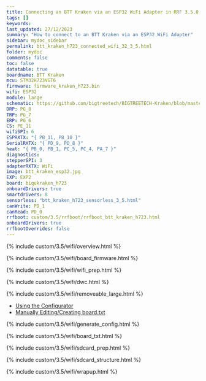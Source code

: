 ```yaml
---
title: Connecting an BTT Kraken via an ESP32 WiFi Adapter in RRF 3.5.0 Onwards
tags: []
keywords: 
last_updated: 27/12/2023
summary: "How to connect to an BTT Kraken via an ESP32 WiFi Adapter"
sidebar: mydoc_sidebar
permalink: btt_kraken_h723_connected_wifi_32_3_5.html
folder: mydoc
comments: false
toc: false
datatable: true
boardname: BTT Kraken
mcu: STM32H723VGT6
firmware: firmware_kraken_h723.bin
wifi: ESP32
module: large
schematic: https://github.com/bigtreetech/BIGTREETECH-Kraken/blob/master/Hardware/BIGTREETECH%20Kraken%20V1.0-SCH.pdf
DRP: PG_8
TRP: PG_7
ERP: PG_6
CS: PE_11
wifiSPI: 6
ESPRXTX: "{ PB_11, PB_10 }"
SerialRXTX: "{ PD_9, PD_8 }"
heat: "{ PB_0, PB_1, PC_5, PC_4, PA_7 }"
diagnostics: 
stepperSPI: 3
adapterRXTX: WiFi
image: btt_kraken_esp32.jpg
EXP: EXP2
board: biqukraken_h723
onboardDrivers: true
smartdrivers: 8
sensorless: "btt_kraken_h723_sensorless_3_5.html"
canWrite: PD_1
canRead: PD_0
rrfboot: custom/3.5/rrfboot/rrfboot_btt_kraken_h723.html
onboardDrivers: true
rrfbootOverrides: false
---
```


{% include custom/3.5/wifi/overview.html %}

{% include custom/3.5/wifi/board_firmware.html %}

{% include custom/3.5/wifi/wifi_prep.html %}

{% include custom/3.5/wifi/dwc.html %}

{% include custom/3.5/wifi/removeable_large.html %}

<ul id="profileTabs" class="nav nav-tabs">
    <li class="active"><a class="noCrossRef" href="#generate" data-toggle="tab">Using the Configurator</a></li>
    <li><a class="noCrossRef" href="#manual" data-toggle="tab">Manually Editing/Creating board.txt</a></li>
</ul>
  <div class="tab-content">
<div role="tabpanel" class="tab-pane active" id="generate" markdown="1">

{% include custom/3.5/wifi/generate_config.html %}

</div>

<div role="tabpanel" class="tab-pane" id="manual" markdown="1">

{% include custom/3.5/wifi/board_txt.html %}

</div>

</div>
{% include custom/3.5/wifi/sdcard_prep.html %}

{% include custom/3.5/wifi/sdcard_structure.html %}

{% include custom/3.5/wifi/wrapup.html %}
